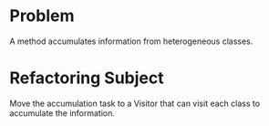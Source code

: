 # Problem
A method accumulates information from heterogeneous classes.

# Refactoring Subject
Move the accumulation task to a Visitor that can visit each class to accumulate the information.